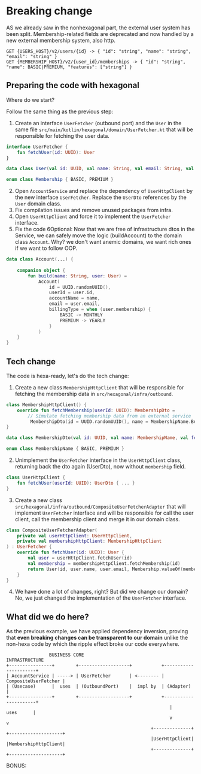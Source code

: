 # Breaking change

AS we already saw in the nonhexagonal part, the external user system has been split.
Membership-related fields are deprecated and now handled by a new external membership system, also http. 

```
GET {USERS_HOST}/v2/users/{id} -> { "id": "string", "name": "string", "email": "string" }
GET {MEMBERSHIP_HOST}/v2/{user_id}/memberships -> { "id": "string", "name": BASIC|PREMIUM, "features": ["string"] }
```

## Preparing the code with hexagonal

Where do we start?

Follow the same thing as the previous step:

1. Create an interface `UserFetcher` (outbound port) and the `User` in the same file `src/main/kotlin/hexagonal/domain/UserFetcher.kt` that will be responsible for fetching the user data.
```kotlin
interface UserFetcher {
    fun fetchUser(id: UUID): User
}

data class User(val id: UUID, val name: String, val email: String, val membership: Membership)

enum class Membership { BASIC, PREMIUM }
```
2. Open `AccountService` and replace the dependency of `UserHttpClient` by the new interface `UserFetcher`. Replace the `UserDto` references by the `User` domain class.
3. Fix compilation issues and remove unused packages from infra.
4. Open `UserHttpClient` and force it to implement the `UserFetcher` interface.
5. Fix the code
6Optional: Now that we are free of infrastructure dtos in the Service, we can safely move the logic (buildAccount) to the domain class `Account`. 
Why? we don't want anemic domains, we want rich ones if we want to follow OOP.
```kotlin
data class Account(...) {
    
    companion object {
        fun build(name: String, user: User) =
            Account(
                id = UUID.randomUUID(),
                userId = user.id,
                accountName = name,
                email = user.email,
                billingType = when (user.membership) {
                    BASIC -> MONTHLY
                    PREMIUM -> YEARLY
                }
            )
    }
}
```

## Tech change

The code is hexa-ready, let's do the tech change:

1. Create a new class `MembershipHttpClient` that will be responsible for fetching the membership data in `src/hexagonal/infra/outbound`.
```kotlin
class MembershipHttpClient() {
    override fun fetchMembership(userId: UUID): MembershipDto =
        // Simulate fetching membership data from an external service
         MembershipDto(id = UUID.randomUUID(), name = MembershipName.BASIC, features = listOf("feature1", "feature2"))
}

data class MembershipDto(val id: UUID, val name: MembershipName, val features: List<String>)

enum class MembershipName { BASIC, PREMIUM }
```
2. Unimplement the `UserFetcher` interface in the `UserHttpClient` class, returning back the dto again (UserDto), now without `membership` field.
```kotlin
class UserHttpClient {
    fun fetchUser(userId: UUID): UserDto { ... }
}
```
3. Create a new class `src/hexagonal/infra/outbound/CompositeUserFetcherAdapter` that will implement `UserFetcher` interface and will be responsible for call the user client, 
call the membership client and merge it in our domain class.

```kotlin
class CompositeUserFetcherAdapter(
    private val userHttpClient: UserHttpClient,
    private val membershipHttpClient: MembershipHttpClient
) : UserFetcher {
    override fun fetchUser(id: UUID): User {
        val user = userHttpClient.fetchUser(id)
        val membership = membershipHttpClient.fetchMembership(id)
        return User(id, user.name, user.email, Membership.valueOf(membership.name))
    }
}
```
4. We have done a lot of changes, right? But did we change our domain? No, we just changed the implementation of the `UserFetcher` interface.

## What did we do here?
 
As the previous example, we have applied dependency inversion, proving that **even breaking changes can be transparent to our domain** unlike the non-hexa code by which the ripple effect broke our code everywhere.

```
                BUSINESS CORE                                 INFRASTRUCTURE
+----------------+        +-------------------+           +----------------------+
| AccountService | -----> | UserFetcher       | <-------- | CompositeUserFetcher |
| (Usecase)      |  uses  | (OutboundPort)    |  impl by  | (Adapter)            |
+----------------+        +-------------------+           +----------------------+
                                                             |      uses      |
                                                             v                v
                                                      +--------------+ +--------------------+
                                                      |UserHttpClient| |MembershipHttpClient|
                                                      +--------------+ +--------------------+

```

BONUS: 